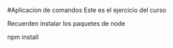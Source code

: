#Aplicacion de comandos
Este es el ejercicio del curso

Recuerden instalar los paquetes de node

npm install